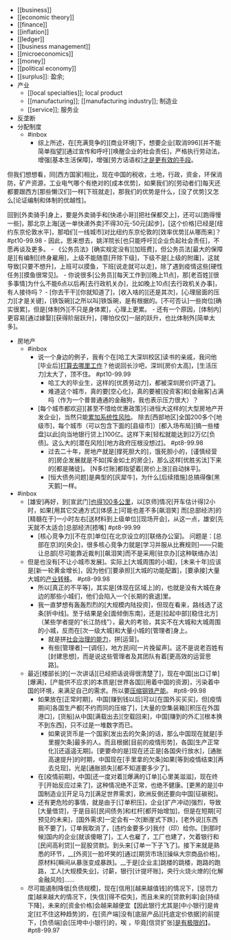 - [[business]]
- [[economic theory]]
- [[finance]]
- [[inflation]]
- [[ledger]]
- [[business management]]
- [[microeconomics]]
- [[money]]
- [[political economy]]
- [[surplus]]: 盈余; 
- 产业
    - [[local specialties]]; local product
    - [[manufacturing]]; [[manufacturing industry]]; 制造业
    - [[service]]; 服务业
- 反垄断
- 分配制度
    - #inbox
        - 综上所述，在[充满竞争的][商业环境]下，想要企业[取消996][并不能简单指望][通过宣传和呼吁][唤醒企业的社会责任]，严格执行劳动法，增强[基本生活保障]，增强[劳方话语权][才是更有效的手段](https://www.zhihu.com/question/481819418/answer/2080815669)。

但我们想想看，同[西方国家]相比，现在中国的税收，土地，行政，资金，环保消防，矿产资源，工业电气哪个有绝对的[成本优势]，如果我们的[劳动者们]每天还都要跟西方[那些懒汉们]一样[下班就走]，那我们的优势是什么，[没了优势]又怎么[论证编制和体制的优越性]。

回到[外卖骑手]身上，要是外卖骑手和[快递小哥][把社保都交上]，还可以[跑得慢一些]，那北京上海[送一单快递外卖]不得30元-50元[起步]，[这个价格]已经是[纽约东京伦敦水平]，那咱们[一线城市]对比纽约东京伦敦的[效率优势][从哪而来]？ #pt10-99.98
            - 因此，思来想去，姚洋院长[也只能呼吁][企业负起社会责任]，不愿再谈及更多。
            - 《公务员法》[确实规定没有][加班费]，但公务员法[最大的保障是][有编制][终身雇用]，上级不能随意[开除下级]，下级不是[上级的附庸]，这就导致[只要不想升]，上班可以摸鱼，下班[说走就可以走]，除了遇到疫情这些[硬性任务][摸鱼很常见]。
                - 你说很多[公务员][每天工作到][晚上11点]，那[老百姓][很多事情]为什么不能6点以后再[去行政机关办]，比如晚上10点[去行政机关办事]，有人接待吗？
            - [你去干干][你就知道了]，[收入啥的][还是其次]，[心理层面的压力][才是关键]，[铁饭碗][之所以叫]铁饭碗，是有根据的。[不可否认]一些岗位[确实很累]，但是[体制外][不只是身体累]，心理上更累。
                - 还有一个原因，[体制内]更容易[通过嫁娶][获得阶层跃升]，[哪怕仅仅]一层的跃升，也比体制外[简单太多]。
- 房地产
    - #inbox
        - 说一个身边的例子，我有个在[哈工大深圳校区]读书的亲戚，我问他[毕业后][打算去哪里工作](https://www.zhihu.com/question/453282898/answer/1825644008)？他说回长沙吧，深圳[房价太高]，[生活压力]太大了，顶不住。 #pt10-99.99
            - 哈工大的毕业生，这样的[优质劳动力]，都被深圳房价[吓退了]。
            - 难道这个城市，真的要[空心化]，真的要被[投资客]和[金融客]占满吗（作为一个普普通通的金融狗，我也表示压力很大）？
        - [每个城市都欢迎][甚至不惜给优惠政策]引进恒大这样的[大型房地产开发企业]，当然只能[累加系统性风险](https://bbs.saraba1st.com/2b/thread-2025456-2-1.html)。
除去[西部地区]全国200多个[地级市]，每个城市（可以包含下面的[县级市]）[都入场布局][搞一些楼盘]以此[向当地银行贷上]100亿。这样下来[轻松就能达到]2万亿[负债]。这么大的[潜在风险][地方政府压根没想过]。 #pt8-99.98
            - 过去二十年，房地产就是[撑死胆大的]，饿死胆小的，[谨慎经营的]房企发展就是不如[挥金如土的房企]，那么这样[优胜劣汰]下来的[都是赌徒]。
[N多烂账]都指望着[房价上涨][自动抹平]。
            - [恒大债务问题]是典型的[灰犀牛]，为什么[后续措施]总搞得像[黑天鹅]一样。
- #inbox
    - [雄安]再好，到[宣武门][也得100多公里](https://www.zhihu.com/question/489073505/answer/2142039949)，以[京师]情况[开车估计得]2小时，如果[用其它交通方式][体感上]可能也差不多[飙泪笑]
而[总部经济]的[精髓在于]一小时左右[送材料到上级单位][现场开会]，从这一点，雄安[先天就不太适合]总部经济[捂嘴] #pt8-99.99
        - [核心竞争力][不在京]单位[在北京设立的][联络办公室]。
问题是：[总部在京]的[央企]，很多核心竞争力就是[学习并服从比赛规则]——只能让总部[尽可能靠近裁判][飙泪笑]而不是采用[驻京办][这种联络办法]
    - 但是也没有[不让小城市发展]。实际上[大城周围的小城]，[未来十年]应该是[新一轮黄金增长]，因为他们[要承担][大城的功能配置]，[要承接]大量大城的[产业转移](https://www.zhihu.com/question/39421902/answer/1868942332)。 #pt8-99.98
        - 所以[真正的不平等]，其实是[体现在区域上]的，也就是没有大城在身边的那些小城们，他们会陷入一个[长期的衰退]里。
        - 我一直梦想有轰轰烈烈的[大规模内陆投资]，但现在看来，路线选了这条[折中线]。至于结果是全[面倾倒东南]，还是[拉起中部][稳住北方]（某些学者提的“长江防线”），最大的考验，其实不在大城和大城周围的小城，反而在[次一级大城]和大量小城的[管理者]身上。
            - 就是拼[社会治理的能力](((i5wJGfsvJ)))，拼[运营]。
            - 有些[管理者]一[调任]，地方民间[一片挽留声]。这不是说老百姓有[封建思想]，而是说这些管理者及其团队有着[更高效的运营思路]。
    - 最近[楼部长]的[一次讲话][已经把话说得很清楚了]，现在中国[出口订单][爆满]，[产能供不应求]的本质是[世界各国][用着中国的资源]，污染着中国的环境，来满足自己的需求。所以要[压缩钢铁产能](https://www.zhihu.com/question/487021879/answer/2136324413)。 #pt8-99.98
        - 如果放在[正常时期]，中国[赚到钱以后]可以[在国外买买买]，但[疫情期间]各国生产都[不约而同的压缩了]，[大量的空集装箱][积压在外国港口]，[货船]从中国[满载出去][空载回来]，中国[赚到的外汇][根本换不到东西]，只不过是一堆数字而已。
            - 如果说货币是一个国家[发出去的欠条]的话，那么中国现在就是[手里握欠条]最多的人。而且根据[目前的疫情形势]，各国[生产正常化][还遥遥无期]。[更要命的是]现在还正是[各国央行放水]，[通胀高速提升]的时期，中国现在[手里拿的欠条]如果[等到疫情结束][再去兑现]，光是[通胀损失][都不知道要多少了]。
        - 在[疫情前期]，中国[还一度对着][爆满的订单][心里美滋滋]，现在终于[开始反应过来了]，这种情况绝不正常，也绝不健康。[更黑的是][中国制造业][开足马力][满足世界需求]，欧洲反倒还要向中国[征碳税]。
        - 还有更危险的事情，就是由于[订单积压]，企业[扩产冲动]强烈，导致[大量借贷]，于是目前[民间债务]和杠杆[都开始增加]，但是在短期[可预见的未来]，[国外需求]一定会有一次[断崖式下跌]，[老外说][东西我不要了]，订单我取消了，[违约金要多少]我付（印）给你。[到那时候]国内的企业[就该傻眼了]，工人也雇了，工厂也建了，欠着银行和[民间高利贷][一屁股贷款]。到头来[订单一下子飞了]。接下来就是熟悉的环节，__[外资][一脸坏笑的]通过[期货市场][操纵大宗商品价格]，原材料[瞬间从暴涨变成暴跌]。__于是[企业主]跳楼的跳楼，跑路的跑路，工人[大规模失业]，讨薪，银行[计提坏账]，央行火烧火燎的[化解金融风险]……
    - 尽可能遏制降低[负债规模]，现在[信用][越来越值钱]的情况下，[惩罚力度]越来越大的情况下，[失信][得不偿失]，而且未来的[贷款利率]会[持续下降]，未来的[资金价格]会越来越便宜【因此银行尤其是[中小银行]是肯定[扛不住这种趋势]的，在[资产端]没有[底层产品][托底定价依据]的前提下，[负债端]会[压垮中小银行]的，唉 ，毕竟[信贷扩张][是有极限的](https://www.zhihu.com/question/421818402/answer/1694247026)】。 #pt8-99.97
